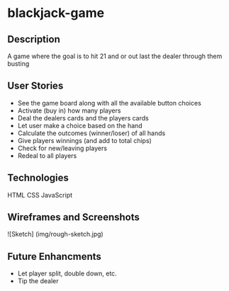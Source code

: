 # blackjack-game

## Description
A game where the goal is to hit 21 and or out last the dealer through them busting

## User Stories
- See the game board along with all the available button choices
- Activate (buy in) how many players
- Deal the dealers cards and the players cards
- Let user make a choice based on the hand
- Calculate the outcomes (winner/loser) of all hands
- Give players winnings (and add to total chips)
- Check for new/leaving players
- Redeal to all players

## Technologies
HTML
CSS
JavaScript

## Wireframes and Screenshots
![Sketch] (img/rough-sketch.jpg)

## Future Enhancments
- Let player split, double down, etc.
- Tip the dealer